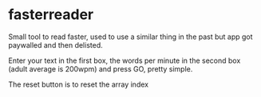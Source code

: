 # fasterreader

Small tool to read faster, used to use a similar thing in the past but app got paywalled and then delisted.

Enter your text in the first box, the words per minute in the second box (adult average is 200wpm) and press GO, pretty simple.

The reset button is to reset the array index
